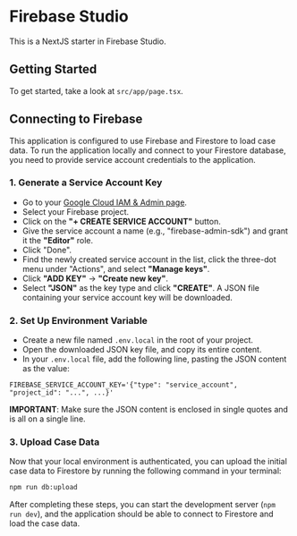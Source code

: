 # Firebase Studio

This is a NextJS starter in Firebase Studio.

## Getting Started

To get started, take a look at `src/app/page.tsx`.

## Connecting to Firebase

This application is configured to use Firebase and Firestore to load case data. To run the application locally and connect to your Firestore database, you need to provide service account credentials to the application.

### 1. Generate a Service Account Key
- Go to your [Google Cloud IAM & Admin page](https://console.cloud.google.com/iam-admin/serviceaccounts).
- Select your Firebase project.
- Click on the **"+ CREATE SERVICE ACCOUNT"** button.
- Give the service account a name (e.g., "firebase-admin-sdk") and grant it the **"Editor"** role.
- Click "Done".
- Find the newly created service account in the list, click the three-dot menu under "Actions", and select **"Manage keys"**.
- Click **"ADD KEY"** -> **"Create new key"**.
- Select **"JSON"** as the key type and click **"CREATE"**. A JSON file containing your service account key will be downloaded.

### 2. Set Up Environment Variable
- Create a new file named `.env.local` in the root of your project.
- Open the downloaded JSON key file, and copy its entire content.
- In your `.env.local` file, add the following line, pasting the JSON content as the value:

```
FIREBASE_SERVICE_ACCOUNT_KEY='{"type": "service_account", "project_id": "...", ...}'
```

**IMPORTANT**: Make sure the JSON content is enclosed in single quotes and is all on a single line.

### 3. Upload Case Data
Now that your local environment is authenticated, you can upload the initial case data to Firestore by running the following command in your terminal:

```bash
npm run db:upload
```

After completing these steps, you can start the development server (`npm run dev`), and the application should be able to connect to Firestore and load the case data.
